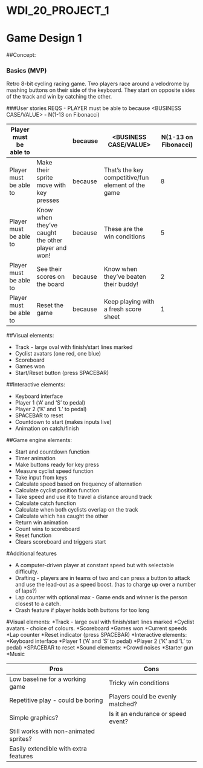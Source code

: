 # WDI_20_PROJECT_1

# Game Design 1


##Concept:

### Basics (MVP)
Retro 8-bit cycling racing game. Two players race around a velodrome by mashing buttons on their side of the keyboard. They start on opposite sides of the track and win by catching the other.

###User stories
REQS - 
PLAYER must be able to <DO X> because <BUSINESS CASE/VALUE> - N(1-13 on Fibonacci)


Player must be able to | <DO X> | because | <BUSINESS CASE/VALUE> | N(1-13 on Fibonacci) |
| --- | --- | --- | --- | --- |
Player must be able to | Make their sprite move with key presses | because | That’s the key competitive/fun element of the game | 8 |
Player must be able to | Know when they’ve caught the other player and won! | because | These are the win conditions | 5 |
Player must be able to | See their scores on the board | because | Know when they’ve beaten their buddy! | 2 |
Player must be able to | Reset the game | because | Keep playing with a fresh score sheet | 1 |

##Visual elements:
* Track - large oval with finish/start lines marked
 * Cyclist avatars (one red, one blue)
* Scoreboard
 * Games won
* Start/Reset button (press SPACEBAR)

##Interactive elements:
* Keyboard interface
 * Player 1 (‘A’ and ‘S’ to pedal)
 * Player 2 (‘K’ and ‘L’ to pedal)
 * SPACEBAR to reset
* Countdown to start (makes inputs live)
* Animation on catch/finish

##Game engine elements:
* Start and countdown function
 * Timer animation
 * Make buttons ready for key press
* Measure cyclist speed function
 * Take input from keys
 * Calculate speed based on frequency of alternation
 * Calculate cyclist position function
 * Take speed and use it to travel a distance around track
* Calculate catch function
 * Calculate when both cyclists overlap on the track
 * Calculate which has caught the other
 * Return win animation
 * Count wins to scoreboard
* Reset function
 * Clears scoreboard and triggers start

#Additional features
* A computer-driven player at constant speed but with selectable difficulty.
* Drafting - players are in teams of two and can press a button to attack and use the lead-out as a speed boost. (has to charge up over a number of laps?)
* Lap counter with optional max - Game ends and winner is the person closest to a catch.
* Crash feature if player holds both buttons for too long

#Visual elements:
*Track - large oval with finish/start lines marked
*Cyclist avatars - choice of colours.
*Scoreboard
*Games won
*Current speeds
*Lap counter
*Reset indicator (press SPACEBAR)
*Interactive elements:
*Keyboard interface
*Player 1 (‘A’ and ‘S’ to pedal)
*Player 2 (‘K’ and ‘L’ to pedal)
*SPACEBAR to reset
*Sound elements:
 *Crowd noises
 *Starter gun
 *Music


| Pros | Cons |
| --- | ---|
| Low baseline for a working game | Tricky win conditions |
| Repetitive play - could be boring | Players could be evenly matched?
| Simple graphics? | Is it an endurance or speed event?|
| Still works with non-animated sprites? | |
| Easily extendible with extra features | |






